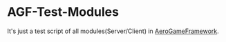 # AGF-Test-Modules
It's just a test script of all modules(Server/Client) in [AeroGameFramework](https://github.com/Sleitnick/AeroGameFramework).